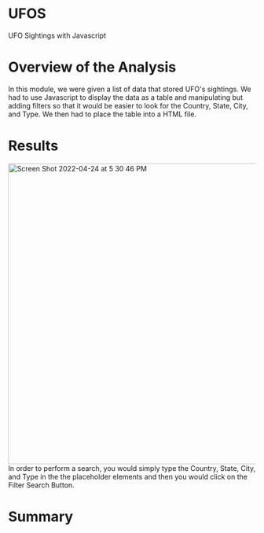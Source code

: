 # UFOS
UFO Sightings with Javascript

# Overview of the Analysis
In this module, we were given a list of data that stored UFO's sightings. We had to use Javascript to display the data as a table and manipulating but adding filters so that it would be easier to look for the Country, State, City, and Type. We then had to place the table into a HTML file.

# Results
<img width="612" alt="Screen Shot 2022-04-24 at 5 30 46 PM" src="https://user-images.githubusercontent.com/98666231/165003375-43fb7106-de31-4bcc-befb-e2cf070d7547.png">
In order to perform a search, you would simply type the Country, State, City, and Type in the the placeholder elements and then you would click on the Filter Search Button.

# Summary

